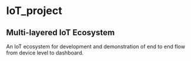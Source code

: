 # IoT_project
## Multi-layered IoT Ecosystem

An IoT ecosystem for development and demonstration of  end to end flow from device level to dashboard.
